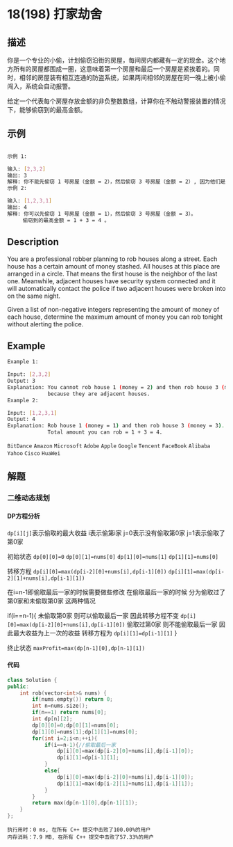 # 18(198) 打家劫舍

## 描述

你是一个专业的小偷，计划偷窃沿街的房屋，每间房内都藏有一定的现金。这个地方所有的房屋都围成一圈，这意味着第一个房屋和最后一个房屋是紧挨着的。同时，相邻的房屋装有相互连通的防盗系统，如果两间相邻的房屋在同一晚上被小偷闯入，系统会自动报警。

给定一个代表每个房屋存放金额的非负整数数组，计算你在不触动警报装置的情况下，能够偷窃到的最高金额。


## 示例
```bash

示例 1:

输入: [2,3,2]
输出: 3
解释: 你不能先偷窃 1 号房屋（金额 = 2），然后偷窃 3 号房屋（金额 = 2）, 因为他们是相邻的。
示例 2:

输入: [1,2,3,1]
输出: 4
解释: 你可以先偷窃 1 号房屋（金额 = 1），然后偷窃 3 号房屋（金额 = 3）。
     偷窃到的最高金额 = 1 + 3 = 4 。

``` 

## Description

You are a professional robber planning to rob houses along a street. Each house has a certain amount of money stashed. All houses at this place are arranged in a circle. That means the first house is the neighbor of the last one. Meanwhile, adjacent houses have security system connected and it will automatically contact the police if two adjacent houses were broken into on the same night.

Given a list of non-negative integers representing the amount of money of each house, determine the maximum amount of money you can rob tonight without alerting the police.


## Example

```bash
Example 1:

Input: [2,3,2]
Output: 3
Explanation: You cannot rob house 1 (money = 2) and then rob house 3 (money = 2),
             because they are adjacent houses.
Example 2:

Input: [1,2,3,1]
Output: 4
Explanation: Rob house 1 (money = 1) and then rob house 3 (money = 3).
             Total amount you can rob = 1 + 3 = 4.

```

`BitDance` `Amazon` `Microsoft` `Adobe` `Apple` `Google` `Tencent` `FaceBook` `Alibaba` `Yahoo` `Cisco` `HuaWei`


## 解题

### 二维动态规划

#### DP方程分析

`dp[i][j]`表示偷取的最大收益 i表示偷第i家 j=0表示没有偷取第0家 j=1表示偷取了第0家

初始状态 `dp[0][0]=0` `dp[0][1]=nums[0]` `dp[1][0]=nums[1]` `dp[1][1]=nums[0]`

转移方程 `dp[i][0]=max(dp[i-2][0]+nums[i],dp[i-1][0])` `dp[i][1]=max(dp[i-2][1]+nums[i],dp[i-1][1])`

在i=n-1即偷取最后一家的时候需要做些修改 在偷取最后一家的时候 分为偷取过了第0家和未偷取第0家 这两种情况 

if(i==n-1){
    未偷取第0家 则可以偷取最后一家 因此转移方程不变 `dp[i][0]=max(dp[i-2][0]+nums[i],dp[i-1][0])`
    偷取过第0家 则不能偷取最后一家 因此最大收益为上一次的收益 转移方程为 `dp[i][1]=dp[i-1][1]` 
}

终止状态 `maxProfit=max(dp[n-1][0],dp[n-1][1])`

#### 代码

```C++
class Solution {
public:
    int rob(vector<int>& nums) {
        if(nums.empty()) return 0;
        int n=nums.size();
        if(n==1) return nums[0];
        int dp[n][2];
        dp[0][0]=0;dp[0][1]=nums[0];
        dp[1][0]=nums[1];dp[1][1]=nums[0];
        for(int i=2;i<n;++i){
            if(i==n-1){//偷取最后一家
                dp[i][0]=max(dp[i-2][0]+nums[i],dp[i-1][0]);
                dp[i][1]=dp[i-1][1];
            }
            else{
                dp[i][0]=max(dp[i-2][0]+nums[i],dp[i-1][0]);
                dp[i][1]=max(dp[i-2][1]+nums[i],dp[i-1][1]);
            }
        }
        return max(dp[n-1][0],dp[n-1][1]);
    }
};
```

```
执行用时：0 ms, 在所有 C++ 提交中击败了100.00%的用户
内存消耗：7.9 MB, 在所有 C++ 提交中击败了57.33%的用户
```